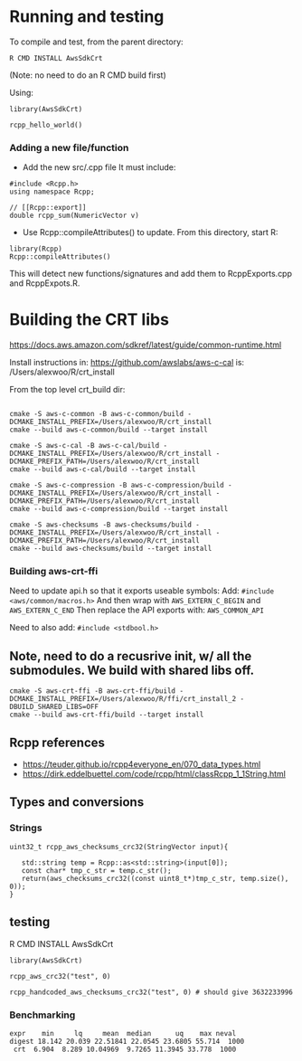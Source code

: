 # Running and testing

To compile and test, from the parent directory:
```
R CMD INSTALL AwsSdkCrt
```
(Note: no need to do an R CMD build first)

Using:
```
library(AwsSdkCrt)

rcpp_hello_world()
```

### Adding a new file/function
* Add the new src/<name>.cpp file
It must include:
```
#include <Rcpp.h>
using namespace Rcpp;

// [[Rcpp::export]]
double rcpp_sum(NumericVector v)
```

* Use Rcpp::compileAttributes() to update.
From this directory, start R:
```
library(Rcpp)
Rcpp::compileAttributes()
```
This will detect new functions/signatures and add them to RcppExports.cpp and RcppExpots.R.


# Building the CRT libs

https://docs.aws.amazon.com/sdkref/latest/guide/common-runtime.html

Install instructions in: https://github.com/awslabs/aws-c-cal
<install-path> is:  
/Users/alexwoo/R/crt_install

From the top level crt_build dir:

```

cmake -S aws-c-common -B aws-c-common/build -DCMAKE_INSTALL_PREFIX=/Users/alexwoo/R/crt_install
cmake --build aws-c-common/build --target install

cmake -S aws-c-cal -B aws-c-cal/build -DCMAKE_INSTALL_PREFIX=/Users/alexwoo/R/crt_install -DCMAKE_PREFIX_PATH=/Users/alexwoo/R/crt_install
cmake --build aws-c-cal/build --target install

cmake -S aws-c-compression -B aws-c-compression/build -DCMAKE_INSTALL_PREFIX=/Users/alexwoo/R/crt_install -DCMAKE_PREFIX_PATH=/Users/alexwoo/R/crt_install
cmake --build aws-c-compression/build --target install

cmake -S aws-checksums -B aws-checksums/build -DCMAKE_INSTALL_PREFIX=/Users/alexwoo/R/crt_install -DCMAKE_PREFIX_PATH=/Users/alexwoo/R/crt_install
cmake --build aws-checksums/build --target install

```

### Building aws-crt-ffi
Need to update api.h so that it exports useable symbols:
Add: `#include <aws/common/macros.h>`
And then wrap with `AWS_EXTERN_C_BEGIN` and `AWS_EXTERN_C_END`
Then replace the API exports with: `AWS_COMMON_API`

Need to also add: `#include <stdbool.h>`

Note, need to do a recusrive init, w/ all the submodules.
We build with shared libs off.
------------
```
cmake -S aws-crt-ffi -B aws-crt-ffi/build -DCMAKE_INSTALL_PREFIX=/Users/alexwoo/R/ffi/crt_install_2 -DBUILD_SHARED_LIBS=OFF
cmake --build aws-crt-ffi/build --target install

```

## Rcpp references
* https://teuder.github.io/rcpp4everyone_en/070_data_types.html
* https://dirk.eddelbuettel.com/code/rcpp/html/classRcpp_1_1String.html


## Types and conversions

### Strings
```
uint32_t rcpp_aws_checksums_crc32(StringVector input){

   std::string temp = Rcpp::as<std::string>(input[0]);
   const char* tmp_c_str = temp.c_str();
   return(aws_checksums_crc32((const uint8_t*)tmp_c_str, temp.size(), 0));
}
```


## testing
R CMD INSTALL AwsSdkCrt

```
library(AwsSdkCrt)

rcpp_aws_crc32("test", 0)

rcpp_handcoded_aws_checksums_crc32("test", 0) # should give 3632233996

```

### Benchmarking
```
expr    min     lq     mean  median      uq    max neval
digest 18.142 20.039 22.51841 22.0545 23.6805 55.714  1000
 crt  6.904  8.289 10.04969  9.7265 11.3945 33.778  1000
 ```
